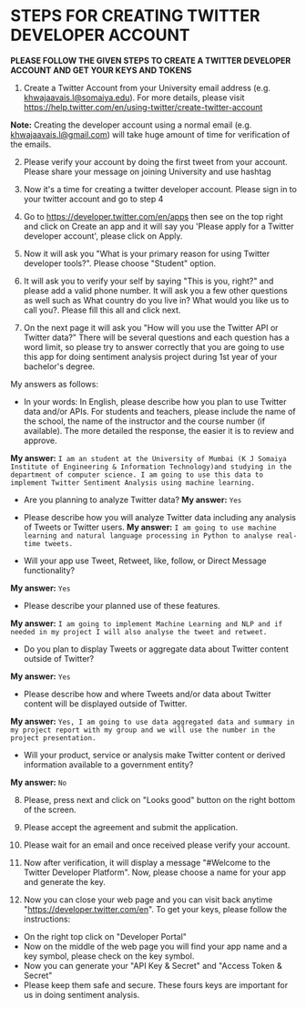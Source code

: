 # STEPS FOR CREATING TWITTER DEVELOPER ACCOUNT

**PLEASE FOLLOW THE GIVEN STEPS TO CREATE A TWITTER DEVELOPER ACCOUNT AND GET YOUR KEYS AND TOKENS**

1. Create a Twitter Account from your University email address (e.g. khwajaavais.l@somaiya.edu). 
For more details, please visit https://help.twitter.com/en/using-twitter/create-twitter-account

**Note:** Creating the developer account using a normal email (e.g. khwajaavais.l@gmail.com) will take huge amount of time for verification of the emails.

2. Please verify your account by doing the first tweet from your account. Please share your message on joining University and use hashtag 

3. Now it's a time for creating a twitter developer account. Please sign in to your twitter account and go to step 4

4. Go to https://developer.twitter.com/en/apps then see on the top right and click on Create an app and it will say you 'Please apply for a Twitter developer account', please click on Apply. 

5. Now it will ask you "What is your primary reason for using Twitter developer tools?". Please choose "Student" option.

6. It will ask you to verify your self by saying "This is you, right?" and please add a valid phone number. It will ask you a few other questions as well such as What country do you live in?
What would you like us to call you?. Please fill this all and click next. 

7. On the next page it will ask you "How will you use the Twitter API or Twitter data?" There will be several questions and each question has a word limit, so please try to answer correctly that you are going to use this app for doing sentiment analysis project during 1st year of your bachelor's degree. 

My answers as follows:

* In your words: In English, please describe how you plan to use Twitter data and/or APIs. For students and teachers, please include the name of the school, the name of the instructor and the course number (if available). The more detailed the response, the easier it is to review and approve.

**My answer:** ```I am an student at the University of Mumbai (K J Somaiya Institute of Engineering & Information Technology)and studying in the department of computer science. I am going to use this data to implement Twitter Sentiment Analysis using machine learning.```

* Are you planning to analyze Twitter data? 
**My answer:**  ```Yes```

* Please describe how you will analyze Twitter data including any analysis of Tweets or Twitter users.
**My answer:** ```I am going to use machine learning and natural language processing in Python to analyse real-time tweets. ```

* Will your app use Tweet, Retweet, like, follow, or Direct Message functionality?

**My answer:** ```Yes```

* Please describe your planned use of these features.

**My answer:** ```I am going to implement Machine Learning and NLP and if needed in my project I will also analyse the tweet and retweet.``` 

* Do you plan to display Tweets or aggregate data about Twitter content outside of Twitter? 

**My answer:** ```Yes```

* Please describe how and where Tweets and/or data about Twitter content will be displayed outside of Twitter.

**My answer:** ```Yes, I am going to use data aggregated data and summary in my project report with my group and we will use the number in the project presentation. ```

* Will your product, service or analysis make Twitter content or derived information available to a government entity? 

**My answer:** ```No```

8. Please, press next and click on "Looks good" button on the right bottom of the screen. 

9. Please accept the agreement and submit the application. 

10. Please wait for an email and once received please verify your account.

11. Now after verification, it will display a message "#Welcome to the Twitter Developer Platform". Now, please choose a name for your app and generate the key. 

12. Now you can close your web page and you can visit back anytime "https://developer.twitter.com/en". To get your keys, please follow the instructions:

* On the right top click on "Developer Portal"
* Now on the middle of the web page you will find your app name and a key symbol, please check on the key symbol. 
* Now you can generate your "API Key & Secret" and "Access Token & Secret"
* Please keep them safe and secure. These fours keys are important for us in doing sentiment analysis. 
